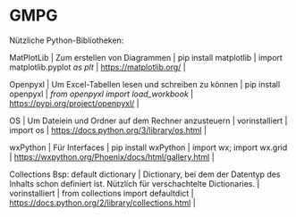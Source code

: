 # GMPG

Nützliche Python-Bibliotheken:

MatPlotLib | Zum erstellen von Diagrammen | pip install matplotlib | import matplotlib.pyplot _as plt_ | 
https://matplotlib.org/ |

Openpyxl | Um Excel-Tabellen lesen und schreiben zu können | pip install openpyxl | _from openpyxl import load_workbook_ |
https://pypi.org/project/openpyxl/ |

OS | Um Dateiein und Ordner auf dem Rechner anzusteuern | vorinstalliert | import os | 
https://docs.python.org/3/library/os.html |

wxPython | Für Interfaces | pip install wxPython | import wx; import wx.grid | 
https://wxpython.org/Phoenix/docs/html/gallery.html |

Collections
Bsp: default dictionary | Dictionary, bei dem der Datentyp des Inhalts schon definiert ist. 
 Nützlich für verschachtelte Dictionaries. | vorinstalliert | from collections import defaultdict | 
 https://docs.python.org/2/library/collections.html |
